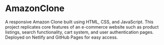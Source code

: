 # AmazonClone
A responsive Amazon Clone built using HTML, CSS, and JavaScript. This project replicates core features of an e-commerce website such as product listings, search functionality, cart system, and user authentication pages. Deployed on Netlify and GitHub Pages for easy access.
